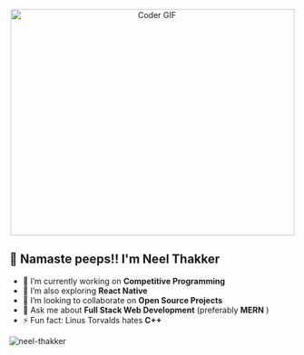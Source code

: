 
<p  align="center"><img src="https://cdn.dribbble.com/users/2279796/screenshots/4829492/_bug.png?compress=1&resize=800x600" alt="Coder GIF" width="500" height="400"></p>

## 🙏 Namaste peeps!! I'm Neel Thakker

- 🔭 I’m currently working on **Competitive Programming**
- 🌱 I’m also exploring **React Native** 
- 👯 I’m looking to collaborate on **Open Source Projects**
- 💬 Ask me about **Full Stack Web Development** (preferably **MERN** )
- ⚡ Fun fact: Linus Torvalds hates **C++**

<p align="left">
  <img src="https://komarev.com/ghpvc/?username=neel-thakker" alt="neel-thakker" />
</p>
<!-- 
## Stats
<hr>
<div align="center">
<a><img src="https://github-readme-stats.vercel.app/api?username=neel-thakker&include_all_commits&show_icons=true&theme=tokyonight&hide_border=true" width="455" ></a>
<a><img src="https://github-readme-stats.vercel.app/api/top-langs/?username=neel-thakker&layout=compact&theme=tokyonight&hide_border=true" width="380" ></a>
</div> -->